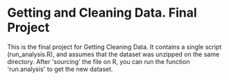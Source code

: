 Getting and Cleaning Data. Final Project
========================================

This is the final project for Getting Cleaning Data. It contains a single script (run_analysis.R), and assumes that the dataset was unzipped on the same directory. After 'sourcing' the file on R, you can run the function 'run.analysis' to get the new dataset.
